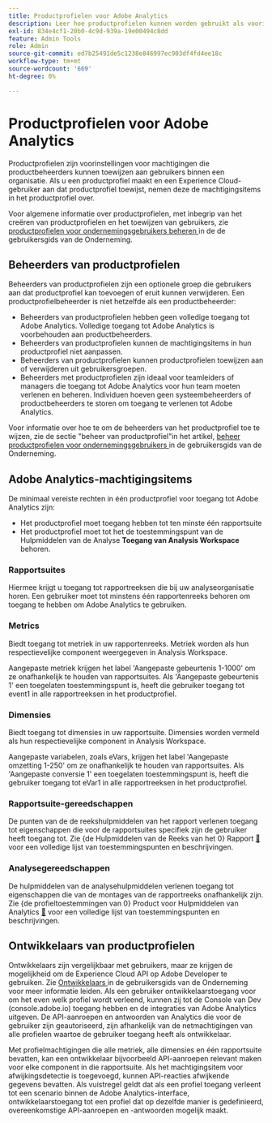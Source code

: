 ```yaml
---
title: Productprofielen voor Adobe Analytics
description: Leer hoe productprofielen kunnen worden gebruikt als voorinstellingen voor machtigingen die productbeheerders kunnen toewijzen aan gebruikers binnen een organisatie.
exl-id: 834e4cf1-20b0-4c9d-939a-19e00494c8dd
feature: Admin Tools
role: Admin
source-git-commit: ed7b25491de5c1238e846997ec903df4fd4ee18c
workflow-type: tm+mt
source-wordcount: '669'
ht-degree: 0%

---
```


# Productprofielen voor Adobe Analytics

Productprofielen zijn voorinstellingen voor machtigingen die productbeheerders kunnen toewijzen aan gebruikers binnen een organisatie. Als u een productprofiel maakt en een Experience Cloud-gebruiker aan dat productprofiel toewijst, nemen deze de machtigingsitems in het productprofiel over.

Voor algemene informatie over productprofielen, met inbegrip van het creëren van productprofielen en het toewijzen van gebruikers, zie [ productprofielen voor ondernemingsgebruikers beheren ](https://helpx.adobe.com/nl/enterprise/using/manage-product-profiles.html) in de de gebruikersgids van de Onderneming.

## Beheerders van productprofielen

Beheerders van productprofielen zijn een optionele groep die gebruikers aan dat productprofiel kan toevoegen of eruit kunnen verwijderen. Een productprofielbeheerder is niet hetzelfde als een productbeheerder:

* Beheerders van productprofielen hebben geen volledige toegang tot Adobe Analytics. Volledige toegang tot Adobe Analytics is voorbehouden aan productbeheerders.
* Beheerders van productprofielen kunnen de machtigingsitems in hun productprofiel niet aanpassen.
* Beheerders van productprofielen kunnen productprofielen toewijzen aan of verwijderen uit gebruikersgroepen.
* Beheerders met productprofielen zijn ideaal voor teamleiders of managers die toegang tot Adobe Analytics voor hun team moeten verlenen en beheren. Individuen hoeven geen systeembeheerders of productbeheerders te storen om toegang te verlenen tot Adobe Analytics.

Voor informatie over hoe te om de beheerders van het productprofiel toe te wijzen, zie de sectie &quot;beheer van productprofiel&quot;in het artikel, [ beheer productprofielen voor ondernemingsgebruikers ](https://helpx.adobe.com/nl/enterprise/using/manage-product-profiles.html) in de gebruikersgids van de Onderneming.

## Adobe Analytics-machtigingsitems

De minimaal vereiste rechten in één productprofiel voor toegang tot Adobe Analytics zijn:

* Het productprofiel moet toegang hebben tot ten minste één rapportsuite
* Het productprofiel moet tot het de toestemmingspunt van de Hulpmiddelen van de Analyse **Toegang van Analysis Workspace** behoren.

### Rapportsuites

Hiermee krijgt u toegang tot rapportreeksen die bij uw analyseorganisatie horen. Een gebruiker moet tot minstens één rapportenreeks behoren om toegang te hebben om Adobe Analytics te gebruiken.

### Metrics

Biedt toegang tot metriek in uw rapportenreeks. Metriek worden als hun respectievelijke component weergegeven in Analysis Workspace.

Aangepaste metriek krijgen het label &#39;Aangepaste gebeurtenis 1-1000&#39; om ze onafhankelijk te houden van rapportsuites. Als &#39;Aangepaste gebeurtenis 1&#39; een toegelaten toestemmingspunt is, heeft die gebruiker toegang tot event1 in alle rapportreeksen in het productprofiel.

### Dimensies

Biedt toegang tot dimensies in uw rapportsuite. Dimensies worden vermeld als hun respectievelijke component in Analysis Workspace.

Aangepaste variabelen, zoals eVars, krijgen het label &#39;Aangepaste omzetting 1-250&#39; om ze onafhankelijk te houden van rapportsuites. Als &#39;Aangepaste conversie 1&#39; een toegelaten toestemmingspunt is, heeft die gebruiker toegang tot eVar1 in alle rapportreeksen in het productprofiel.

### Rapportsuite-gereedschappen

De punten van de de reekshulpmiddelen van het rapport verlenen toegang tot eigenschappen die voor de rapportsuites specifiek zijn de gebruiker heeft toegang tot. Zie {de Hulpmiddelen van de Reeks van het 0} Rapport [&#128279;](report-suite-tools.md) voor een volledige lijst van toestemmingspunten en beschrijvingen.

### Analysegereedschappen

De hulpmiddelen van de analysehulpmiddelen verlenen toegang tot eigenschappen die van de montages van de rapportreeks onafhankelijk zijn. Zie {de profieltoestemmingen van 0} Product voor Hulpmiddelen van Analytics [&#128279;](analytics-tools.md) voor een volledige lijst van toestemmingspunten en beschrijvingen.

## Ontwikkelaars van productprofielen

Ontwikkelaars zijn vergelijkbaar met gebruikers, maar ze krijgen de mogelijkheid om de Experience Cloud API op Adobe Developer te gebruiken. Zie [ Ontwikkelaars ](https://helpx.adobe.com/nl/enterprise/using/manage-developers.html) in de gebruikersgids van de Onderneming voor meer informatie leiden. Als een gebruiker ontwikkelaarstoegang voor om het even welk profiel wordt verleend, kunnen zij tot de Console van Dev (console.adobe.io) toegang hebben en de integraties van Adobe Analytics uitgeven. De API-aanroepen en antwoorden van Analytics die voor de gebruiker zijn geautoriseerd, zijn afhankelijk van de netmachtigingen van alle profielen waartoe de gebruiker toegang heeft als ontwikkelaar.

Met profielmachtigingen die alle metriek, alle dimensies en één rapportsuite bevatten, kan een ontwikkelaar bijvoorbeeld API-aanroepen relevant maken voor elke component in die rapportsuite. Als het machtigingsitem voor afwijkingsdetectie is toegevoegd, kunnen API-reacties afwijkende gegevens bevatten. Als vuistregel geldt dat als een profiel toegang verleent tot een scenario binnen de Adobe Analytics-interface, ontwikkelaarstoegang tot een profiel dat op dezelfde manier is gedefinieerd, overeenkomstige API-aanroepen en -antwoorden mogelijk maakt.
